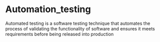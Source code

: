 # Automation_testing
Automated testing is a software testing technique that automates the process of validating the functionality of software and ensures it meets requirements before being released into production
